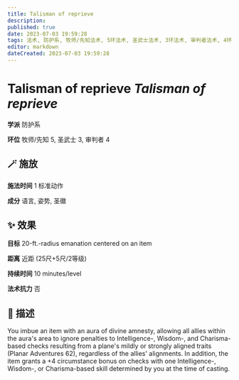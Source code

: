 ```yaml
---
title: Talisman of reprieve
description: 
published: true
date: 2023-07-03 19:59:28
tags: 法术, 防护系, 牧师/先知法术, 5环法术, 圣武士法术, 3环法术, 审判者法术, 4环法术
editor: markdown
dateCreated: 2023-07-03 19:59:28
---
```


# **Talisman of reprieve** *Talisman of reprieve*

**学派** 防护系 

**环位** 牧师/先知 5, 圣武士 3, 审判者 4

## 🪄 施放

**施法时间** 1 标准动作

**成分** 语言, 姿势, 圣徽

## ✨ 效果 

**目标** 20-ft.-radius emanation centered on an item 

**距离** 近距 (25尺+5尺/2等级)  

**持续时间** 10 minutes/level 

**法术抗力** 否

## 📖 描述

You imbue an item with an aura of divine amnesty, allowing all allies within the aura's area to ignore penalties to Intelligence-, Wisdom-, and Charisma-based checks resulting from a plane's mildly or strongly aligned traits (Planar Adventures 62), regardless of the allies' alignments. In addition, the item grants a +4 circumstance bonus on checks with one Intelligence-, Wisdom-, or Charisma-based skill determined by you at the time of casting.
    